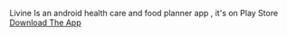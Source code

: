 Livine
Is an android health care and food planner app , it's on Play Store 
[Download The App](https://play.google.com/store/apps/details?id=com.mazen.livine)

